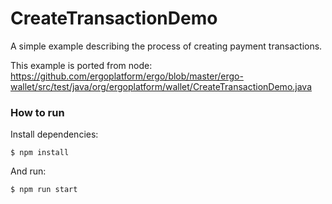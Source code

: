 # CreateTransactionDemo

A simple example describing the process of creating payment transactions.

This example is ported from node: https://github.com/ergoplatform/ergo/blob/master/ergo-wallet/src/test/java/org/ergoplatform/wallet/CreateTransactionDemo.java

### How to run

Install dependencies:

```
$ npm install
```

And run:

```
$ npm run start
```
